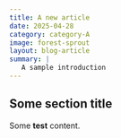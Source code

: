 ```yaml
---
title: A new article
date: 2025-04-28
category: category-A
image: forest-sprout
layout: blog-article
summary: |
   A sample introduction
---
```




## Some section title

Some **test** content.


